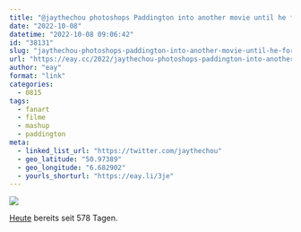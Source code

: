 ```yaml
---
title: "@jaythechou photoshops Paddington into another movie until he forgets"
date: "2022-10-08"
datetime: "2022-10-08 09:06:42"
id: "38131"
slug: "jaythechou-photoshops-paddington-into-another-movie-until-he-forgets"
url: "https://eay.cc/2022/jaythechou-photoshops-paddington-into-another-movie-until-he-forgets/"
author: "eay"
format: "link"
categories:
  - 0815
tags:
  - fanart
  - filme
  - mashup
  - paddington
meta:
  - linked_list_url: "https://twitter.com/jaythechou"
  - geo_latitude: "50.97389"
  - geo_longitude: "6.682902"
  - yourls_shorturl: "https://eay.li/3je"
---
```


![](https://eay.cc/uploads/2022/i-photoshop-paddington-into-another-movie-until-i-forget.jpg)

[Heute](https://twitter.com/jaythechou/status/1578598591907495936?s=46&t=ZiKnt7ZpNTKX2ZR_YC0k7w) bereits seit 578 Tagen.
